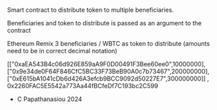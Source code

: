 Smart contract to distribute token to multiple beneficiaries. 

Beneficiaries and token to distribute is passed as an argument to the contract

Ethereum Remix 3 beneficiaries / WBTC as token to distribute (amounts need to be in correct decimal notation)

[["0xaEA543B4c06d926E859aA9F0D00491F3Bee60ee0",10000000],["0x9e34de0F64F846CfC5BC33F73BeB90A0c7b73467",200000000],["0xE615bA1041cDb6d426A3efcb9BCC9092d50227E7",300000000]] , 0x2260FAC5E5542a773Aa44fBCfeDf7C193bc2C599


- C Papathanasiou 2024

